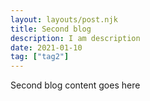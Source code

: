 ```yaml
---
layout: layouts/post.njk
title: Second blog
description: I am description
date: 2021-01-10
tag: ["tag2"]
---
```


Second blog content goes here
